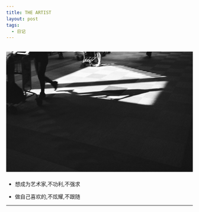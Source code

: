 ```yaml
---
title: THE ARTIST
layout: post
tags:
  - 日记
---
```


[![Shadow](/media/files/2015/12/31/shadow.jpg)](/2017/03/18/the-artist.html)
---
- 想成为艺术家,不功利,不强求

- 做自己喜欢的,不炫耀,不跟随
---






